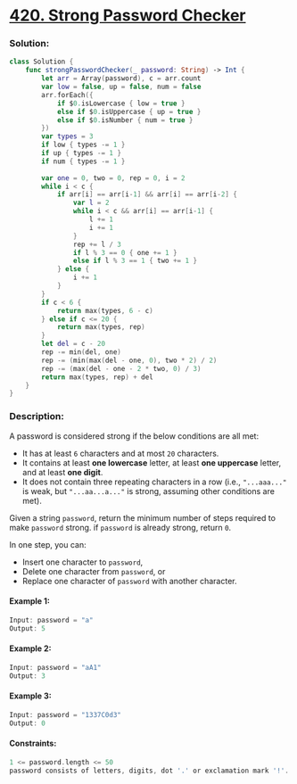# [420. Strong Password Checker](https://leetcode.com/problems/strong-password-checker/)

### Solution:
```swift
class Solution {
    func strongPasswordChecker(_ password: String) -> Int {
        let arr = Array(password), c = arr.count
        var low = false, up = false, num = false
        arr.forEach({
            if $0.isLowercase { low = true }
            else if $0.isUppercase { up = true }
            else if $0.isNumber { num = true }
        })
        var types = 3
        if low { types -= 1 }
        if up { types -= 1 }
        if num { types -= 1 }
        
        var one = 0, two = 0, rep = 0, i = 2
        while i < c {
            if arr[i] == arr[i-1] && arr[i] == arr[i-2] {
                var l = 2
                while i < c && arr[i] == arr[i-1] {
                    l += 1
                    i += 1
                }
                rep += l / 3
                if l % 3 == 0 { one += 1 }
                else if l % 3 == 1 { two += 1 }
            } else {
                i += 1
            }
        }
        if c < 6 {
            return max(types, 6 - c)
        } else if c <= 20 {
            return max(types, rep)
        }
        let del = c - 20
        rep -= min(del, one)
        rep -= (min(max(del - one, 0), two * 2) / 2)
        rep -= (max(del - one - 2 * two, 0) / 3)
        return max(types, rep) + del
    }
}
```

### Description:

A password is considered strong if the below conditions are all met:

* It has at least ```6``` characters and at most ```20``` characters.
* It contains at least **one lowercase** letter, at least **one uppercase** letter, and at least **one digit**.
* It does not contain three repeating characters in a row (i.e., ```"...aaa..."``` is weak, but ```"...aa...a..."``` is strong, assuming other conditions are met).

Given a string ```password```, return the minimum number of steps required to make ```password``` strong. if ```password``` is already strong, return ```0```.

In one step, you can:

* Insert one character to ```password```,
* Delete one character from ```password```, or
* Replace one character of ```password``` with another character.

#### Example 1:
```swift
Input: password = "a"
Output: 5
```

#### Example 2:
```swift
Input: password = "aA1"
Output: 3
```

#### Example 3:
```swift
Input: password = "1337C0d3"
Output: 0
```

#### Constraints:
```swift
1 <= password.length <= 50
password consists of letters, digits, dot '.' or exclamation mark '!'.
```
